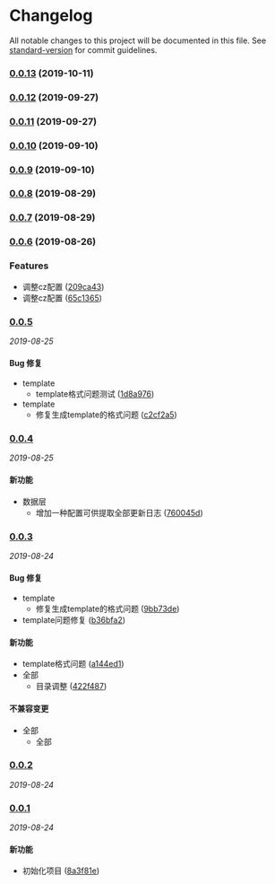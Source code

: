 # Changelog

All notable changes to this project will be documented in this file. See [standard-version](https://github.com/conventional-changelog/standard-version) for commit guidelines.

### [0.0.13](https://github.com/WenHaoHuang/changelog-sn/compare/v0.0.6...v0.0.13) (2019-10-11)

### [0.0.12](https://github.com/WenHaoHuang/changelog-sn/compare/v0.0.11...v0.0.12) (2019-09-27)

### [0.0.11](https://github.com/WenHaoHuang/changelog-sn/compare/v0.0.10...v0.0.11) (2019-09-27)

### [0.0.10](https://github.com/WenHaoHuang/changelog-sn/compare/v0.0.9...v0.0.10) (2019-09-10)

### [0.0.9](https://github.com/WenHaoHuang/changelog-sn/compare/v0.0.6...v0.0.9) (2019-09-10)

### [0.0.8](https://github.com/WenHaoHuang/changelog-sn/compare/v0.0.7...v0.0.8) (2019-08-29)

### [0.0.7](https://github.com/WenHaoHuang/changelog-sn/compare/v0.0.6...v0.0.7) (2019-08-29)

### [0.0.6](https://github.com/WenHaoHuang/changelog-sn/compare/v0.0.5...v0.0.6) (2019-08-26)


### Features

* 调整cz配置 ([209ca43](https://github.com/WenHaoHuang/changelog-sn/commit/209ca43))
* 调整cz配置 ([65c1365](https://github.com/WenHaoHuang/changelog-sn/commit/65c1365))

### [0.0.5](https://github.com/WenHaoHuang/changelog-sn/compare/v0.0.4...v0.0.5)

_2019-08-25_

#### Bug 修复

- template
  - template格式问题测试 ([1d8a976](https://github.com/WenHaoHuang/changelog-sn/commit/1d8a976))
- template
  - 修复生成template的格式问题 ([c2cf2a5](https://github.com/WenHaoHuang/changelog-sn/commit/c2cf2a5))


### [0.0.4](https://github.com/WenHaoHuang/changelog-sn/compare/v0.0.3...v0.0.4)

_2019-08-25_

#### 新功能

- 数据层
  - 增加一种配置可供提取全部更新日志 ([760045d](https://github.com/WenHaoHuang/changelog-sn/commit/760045d))


### [0.0.3](https://github.com/WenHaoHuang/changelog-sn/compare/v0.0.2...v0.0.3)

_2019-08-24_

#### Bug 修复

- template
  - 修复生成template的格式问题 ([9bb73de](https://github.com/WenHaoHuang/changelog-sn/commit/9bb73de))
- template问题修复 ([b36bfa2](https://github.com/WenHaoHuang/changelog-sn/commit/b36bfa2))


#### 新功能

- template格式问题 ([a144ed1](https://github.com/WenHaoHuang/changelog-sn/commit/a144ed1))
- 全部
  - 目录调整 ([422f487](https://github.com/WenHaoHuang/changelog-sn/commit/422f487))


#### 不兼容变更

- 全部
  - 全部


### [0.0.2](https://github.com/WenHaoHuang/changelog-sn/compare/v0.0.1...v0.0.2)

_2019-08-24_

### [0.0.1](https://github.com/WenHaoHuang/changelog-sn/compare/8a3f81e...v0.0.1)

_2019-08-24_

#### 新功能

- 初始化项目 ([8a3f81e](https://github.com/WenHaoHuang/changelog-sn/commit/8a3f81e))
